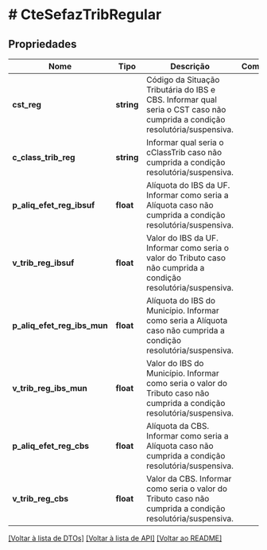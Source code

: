 # # CteSefazTribRegular

## Propriedades

Nome | Tipo | Descrição | Comentários
------------ | ------------- | ------------- | -------------
**cst_reg** | **string** | Código da Situação Tributária do IBS e CBS.  Informar qual seria o CST caso não cumprida a condição resolutória/suspensiva. |
**c_class_trib_reg** | **string** | Informar qual seria o cClassTrib caso não cumprida a condição resolutória/suspensiva. |
**p_aliq_efet_reg_ibsuf** | **float** | Alíquota do IBS da UF.  Informar como seria a Alíquota caso não cumprida a condição resolutória/suspensiva. |
**v_trib_reg_ibsuf** | **float** | Valor do IBS da UF.  Informar como seria o valor do Tributo caso não cumprida a condição resolutória/suspensiva. |
**p_aliq_efet_reg_ibs_mun** | **float** | Alíquota do IBS do Município.  Informar como seria a Alíquota caso não cumprida a condição resolutória/suspensiva. |
**v_trib_reg_ibs_mun** | **float** | Valor do IBS do Município.  Informar como seria o valor do Tributo caso não cumprida a condição resolutória/suspensiva. |
**p_aliq_efet_reg_cbs** | **float** | Alíquota da CBS.  Informar como seria a Alíquota caso não cumprida a condição resolutória/suspensiva. |
**v_trib_reg_cbs** | **float** | Valor da CBS.  Informar como seria o valor do Tributo caso não cumprida a condição resolutória/suspensiva. |

[[Voltar à lista de DTOs]](../../README.md#models) [[Voltar à lista de API]](../../README.md#endpoints) [[Voltar ao README]](../../README.md)
